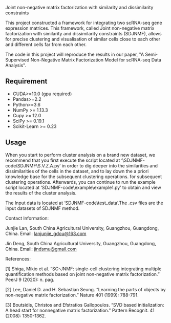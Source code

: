 Joint non-negative matrix factorization with similarity and dissimilarity constraints

This project constructed a framework for integrating two scRNA-seq gene expression matrices. This framework, called Joint non-negative matrix factorization with similarity and dissimilarity constraints (SDJNMF), allows for precise clustering and visualisation of similar cells close to each other and different cells far from each other.

The code in this project will reproduce the results in our paper, "A Semi-Supervised Non-Negative Matrix Factorization Model for scRNA-seq Data Analysis".

## Requirement
- CUDA>=10.0 (gpu required)
- Pandas>=2.2
- Python>=3.6
- NumPy >= 1.13.3
- Cupy >= 12.0
- SciPy >= 0.19.1
- Scikit-Learn >= 0.23


## Usage
When you start to perform cluster analysis on a brand new dataset, we recommend that you first execute the script located at ‘\SDJNMF-code\SDJNMF\S.V.Z.A.py’ in order to dig deeper into the similarities and dissimilarities of the cells in the dataset, and to lay down the a priori knowledge base for the subsequent clustering operations. for subsequent clustering operations. Afterwards, you can continue to run the example script located at ‘SDJNMF-code\example\example1.py’ to obtain and view the results of the cluster analysis.

The Input data is located at ‘SDJNMF-code\test_data’.The .csv files are the input datasets of SDJNMF method.


Contact Information:

Junjie Lan, South China Agricultural University, Guangzhou, Guangdong, China. Email: lanjunjie_gdou@163.com

Jin Deng, South China Agricultural University, Guangzhou, Guangdong, China. Email: jindsmu@gmail.com

References:

[1] Shiga, Mikio et al. “SC-JNMF: single-cell clustering integrating multiple quantification methods based on joint non-negative matrix factorization.” PeerJ 9 (2020): n. pag.

[2] Lee, Daniel D. and H. Sebastian Seung. “Learning the parts of objects by non-negative matrix factorization.” Nature 401 (1999): 788-791.

[3] Boutsidis, Christos and Efstratios Gallopoulos. “SVD based initialization: A head start for nonnegative matrix factorization.” Pattern Recognit. 41 (2008): 1350-1362.

